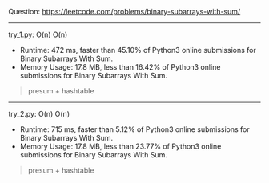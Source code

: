 Question: https://leetcode.com/problems/binary-subarrays-with-sum/

---

try_1.py: O(n) O(n)

* Runtime: 472 ms, faster than 45.10% of Python3 online submissions for Binary Subarrays With Sum.
* Memory Usage: 17.8 MB, less than 16.42% of Python3 online submissions for Binary Subarrays With Sum.

> presum + hashtable

---

try_2.py: O(n) O(n)

* Runtime: 715 ms, faster than 5.12% of Python3 online submissions for Binary Subarrays With Sum.
* Memory Usage: 17.8 MB, less than 23.77% of Python3 online submissions for Binary Subarrays With Sum.

> presum + hashtable